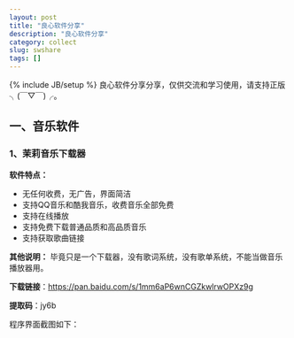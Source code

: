 ```yaml
---
layout: post
title: "良心软件分享"
description: "良心软件分享"
category: collect
slug: swshare
tags: []
---
```

{% include JB/setup %}
良心软件分享分享，仅供交流和学习使用，请支持正版╮(￣▽￣)╭。

## 一、音乐软件
### 1、茉莉音乐下载器
**软件特点：**
- 无任何收费，无广告，界面简洁
- 支持QQ音乐和酷我音乐，收费音乐全部免费
- 支持在线播放
- 支持免费下载普通品质和高品质音乐
- 支持获取歌曲链接

**其他说明：**
毕竟只是一个下载器，没有歌词系统，没有歌单系统，不能当做音乐播放器用。

**下载链接**：<https://pan.baidu.com/s/1mm6aP6wnCGZkwlrwOPXz9g> 

**提取码**：jy6b 

程序界面截图如下：
